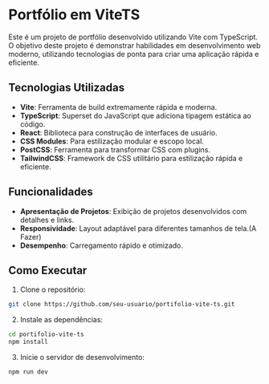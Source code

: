 # Portfólio em ViteTS

Este é um projeto de portfólio desenvolvido utilizando Vite com TypeScript. O objetivo deste projeto é demonstrar habilidades em desenvolvimento web moderno, utilizando tecnologias de ponta para criar uma aplicação rápida e eficiente.

## Tecnologias Utilizadas

- **Vite**: Ferramenta de build extremamente rápida e moderna.
- **TypeScript**: Superset do JavaScript que adiciona tipagem estática ao código.
- **React**: Biblioteca para construção de interfaces de usuário.
- **CSS Modules**: Para estilização modular e escopo local.
- **PostCSS**: Ferramenta para transformar CSS com plugins.
- **TailwindCSS**: Framework de CSS utilitário para estilização rápida e eficiente.

## Funcionalidades

- **Apresentação de Projetos**: Exibição de projetos desenvolvidos com detalhes e links.
- **Responsividade**: Layout adaptável para diferentes tamanhos de tela.(A Fazer)
- **Desempenho**: Carregamento rápido e otimizado.

## Como Executar

1. Clone o repositório:
  ```bash
  git clone https://github.com/seu-usuario/portifolio-vite-ts.git
  ```
2. Instale as dependências:
  ```bash
  cd portifolio-vite-ts
  npm install
  ```
3. Inicie o servidor de desenvolvimento:
  ```bash
  npm run dev
  ```
